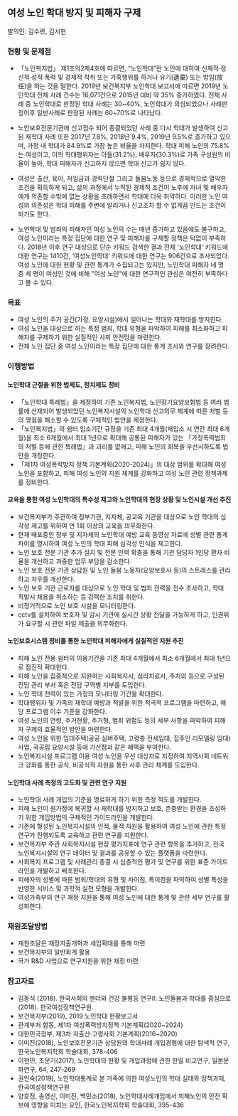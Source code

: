 
## 여성 노인 학대 방지 및 피해자 구제
발의인: 김수련, 김시현

### 현황 및 문제점

* 「노인복지법」 제1조의2제4호에 따르면, “노인학대”란 노인에 대하여 신체적·정신적·성적 폭력 및 경제적 착취 또는 가혹행위를 하거나 유기(遺棄) 또는 방임(放任)을 하는 것을 말한다. 2019년 보건복지부 노인학대 보고서에 따르면 2019년 노인학대 전체 사례 건수는 16,071건으로 2015년 대비 약 35% 증가하였다. 전체 사례 중 노인학대로 판정된 학대 사례는 30\~40%, 노인학대가 의심되었으나 사례판정이후 일반사례로 판정된 사례는 60\~70%로 나타났다.

* 노인보호전문기관에 신고접수 되어 종결되었던 사례 중 다시 학대가 발생하여 신고된 재학대 사례 또한 2017년 7.8%, 2018년 9.4%, 2019년 9.5%로 증가하고 있으며, 가정 내 학대가 84.9%로 가장 높은 비율을 차지한다. 학대 피해 노인의 75.8%는 여성이고, 이의 학대행위자는 아들(31.2%), 배우자(30.3%)로 가족 구성원의 비율이 높아, 학대 피해자가 신고하지 않으면  학대 신고가 쉽지 않다.

* 여성은 출산, 육아, 저임금과 경력단절 그리고 돌봄노동 등으로 경제적으로 열악한 조건을 획득하게 되고, 삶의 과정에서 누적된 경제적 조건이 노후에 자녀 및 배우자에게 의존할 수밖에 없는 상황을 초래하면서 학대에 더욱 취약하다. 이러한 노인 여성의 의존성은 학대 피해를 주변에 알리거나 신고조차 할 수 없게끔 만드는 조건이 되기도 한다.

* 노인학대 및 범죄의 피해자인 여성 노인의 수는 매년 증가하고 있음에도 불구하고, 여성 노인이라는 특정 집단에 대한 연구 및 피해자를 구제할 정책은 턱없이 부족하다. 2018년 이후 연구 대상으로 단순 키워드 검색한 결과 전체 ‘노인학대’ 키워드에 대한 연구는 1410건, ‘여성노인학대’ 키워드에 대한 연구는 906건으로 조사되었다. 여성 노인에 대한 현황 및 관련 통계가 수집되고는 있지만, 노인학대 피해자 네 명 중 세 명이 여성인 것에 비해 "여성 노인"에 대한 연구적인 관심은 여전히 부족하다고 볼 수 있다.


### 목표
* 여성 노인의 주거 공간(가정, 요양시설)에서 일어나는 학대와 재학대를 방지한다.
* 여성 노인을 대상으로 하는 특정 범죄, 학대 유형을 파악하여 피해를 최소화하고 피해자를 구제하기 위한 실질적인 사회 안전망을 마련한다.
* 전체 노인 집단 중 여성 노인이라는 특정 집단에 대한 통계 조사와 연구를 장려한다.


### 이행방법

#### 노인학대 근절을 위한 법제도, 정치제도 정비
* 「노인학대 특례법」을 제정하여 기존 노인복지법, 노인장기요양보험법 등 여러 법률에 산재되어 발생되었던 노인복지시설의 노인학대 신고의무 체계에 따른 처벌 등의 맹점을 해소할 수 있도록 구체적인 법안을 제정한다.
* 「노인복지법」의 쉼터 입소기간 규정을 기존 최대 4개월(재입소 시 연간 최대 6개월)을 최소 6개월에서 최대 1년으로 확대해 공통된 피해자가 있는 「가정폭력범죄의 처벌 등에 관한 특례법」과 괴리를 없애고, 피해 노인의 회복을 우선시하도록 법안을 개정한다.
* 「제1차 여성폭력방지 정책 기본계획(2020-2024)」의 대상 범위를 확대해 여성 노인을 포함하고, 피해 여성 노인의 지원 체계를 강화하고 여성 노인 관련 정책과제를 정비한다.

#### 교육을 통한 여성 노인학대의 특수성 제고와 노인학대의 현장 상황 및 노인시설 개선 추진
* 보건복지부가 주관하여 정부기관, 지자체, 공교육 기관을 대상으로 노인 학대의 심각성 제고를 위하여 연 1회 이상의 교육을 의무화한다.
* 현재 배포중인 정부 및 지자체의 노인학대 예방 교육 동영상 자료에 성별 관련 통계 차이를 명시하여 여성 노인의 학대 피해 심각성 인식을 제고한다.
* 노인 보호 전문 기관 추가 설치 및 전문 인력 확충을 통해 기관 담당자 1인당 환자 비율을 개선하고 과중한 업무 부담을 감소한다.
* 노인 보호 전문 기관 상담원 및 노인 돌봄 노동자(요양보호사 등)의 스트레스를 관리하고 처우를 개선한다.
* 노인 보호 기관 근로자를 대상으로 노인 학대 및 범죄 전력을 전수 조사하고, 학대 적발시 채용을 취소하는 등 강력한 조치를 취한다.
* 비정기적으로 노인 보호 시설을 모니터링한다.
* cctv를 설치하여 보호자 및 감시 기관에 실시간 상황 전달을 가능하게 하고, 인권위가 요구할 시 관련 파일 제출을 의무화한다.

#### 노인보호시스템 정비를 통한 노인학대 피해자에게 실질적인 지원 추진 
* 피해 노인 전용 쉼터의 이용기간을 기존 최대 4개월에서 최소 6개월에서 최대 1년으로 점진적 확대한다.
* 피해 노인을 집중적으로 지원하는 사회복지사, 심리치료사, 주치의 등으로 구성된 전담 관리 부서 혹은 전담 구역별 지부를 도입한다.
* 노인 학대 전력이 있는 가정의 모니터링 기간을 확대한다.
* 학대행위자 및 가족의 재학대 예방과 적발을 위한 적극적 프로그램을 마련하고, 해당 프로그램 이수 기준을 강화한다.
* 여성 노인의 연령, 주거현황, 주거형, 범죄 위험도 등의 세부 사항을 파악하여 피해자 구제의 효율적인 방안을 마련한다.
* 여성 노인을 위한 임대주택(공공 실버주택, 고령층 전세임대, 집주인 리모델링 임대) 사업, 국공립 요양시설 등에 가산점과 같은 혜택을 부여한다.
* 노인복지시설 프로그램 이용 여성 노인을 우선 대상자로 지정하여 지역사회 네트워크 강화를 통한 공식, 비공식적 자원을 통한 사후 관리 체계를 도입한다.

#### 노인학대 사례 측정의 고도화 및 관련 연구 지원
* 노인학대 사례 개입의 기준을 명료하게 하기 위한 측정 척도를 개발한다.
* 피해 노인이 원가정에 복귀할 시 재학대를 방지하고 보호, 존중받는 환경을 조성하기 위한 개입방법의 구체적인 가이드라인을 개발한다.
* 기존에 형성된 노인복지시설의 인적, 물적 자원을 활용하여 여성 노인에 관한 특정 연구가 진행되도록 교육하고 관련 연구를 지원한다.
* 보건복지부 주관 사회복지시설 현장 평가지표에 연구 관련 항목을 추가하고, 전국 노인복지시설의 연구 데이터 및 결과를 공유할 수 있는 플랫폼을 마련한다.
* 사회복지 프로그램 및 사례관리 종결 시 심층적인 평가 및 연구를 위한 표준 가이드라인을 개발하고 배포한다.
* 피해자의 성별에 따른 범죄/학대의 유형 및 차이점, 특이점을 파악하여 성별 특성을 반영한 서비스 및 과학적 실천 모형을 개발한다.
* 여성가족부의 연구 재정 지원을 통해 여성 노인에 대한 통계 및 관련 세부 연구를 활성화한다.

<!--### 이행기간-->

### 재원조달방법
* 재원조달은 재정지출개혁과 세입확대를 통해 마련 
* 보건복지부의 일반회계 활용
* 국가 R&D 사업으로 연구지원을 위한 재정 마련

### 참고자료
- 김동식 (2018). 한국사회의 젠더와 건강 불평등 연구Ⅱ: 노인돌봄과 학대를 중심으로(2018). 한국여성정책연구원.
- 보건복지부(2019), 2019 노인학대 현황보고서
- 관계부처 합동, 제1차 여성폭력방지정책 기본계획(2020~2024)
- 대한민국정부, 제3차 저출산·고령사회 기본계획(2016~2020)
- 이미진(2018), 노인보호전문기관 상담원의 학대사례 개입경험에 대한 탐색적 연구, 한국노인복지학회 학술대회, 378-406
- 이현민, 조문기(2017), 노인학대의 현황 및 개입과정에 관한 한일 비교연구, 일본문화연구, 64, 247-269
- 권인숙(2019), 노인학대통계로 본 가족에 의한 여성노인의 학대 실태와 정책과제, 한국여성정책연구원
- 양호정, 송영신, 이미진, 백민소(2018), 노인학대사례개입에서 피해노인의 안전 확보에 영향을 미치는 요인, 한국노인복지학회 학술대회, 395-436

